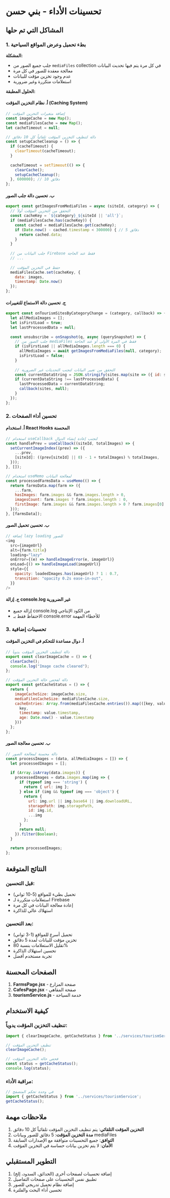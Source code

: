 # تحسينات الأداء - بني حسن

## المشاكل التي تم حلها

### 1. بطء تحميل وعرض المواقع السياحية

**المشكلة:**
- جلب جميع الصور من `mediaFiles` collection في كل مرة يتم فيها تحديث البيانات
- معالجة معقدة للصور في كل مرة
- عدم وجود تخزين مؤقت للبيانات
- استعلامات متكررة وغير ضرورية

**الحلول المطبقة:**

#### أ. نظام التخزين المؤقت (Caching System)
```javascript
// إضافة متغيرات التخزين المؤقت
const imageCache = new Map();
const mediaFilesCache = new Map();
let cacheTimeout = null;

// دالة لتنظيف التخزين المؤقت تلقائياً كل 10 دقائق
const setupCacheCleanup = () => {
  if (cacheTimeout) {
    clearTimeout(cacheTimeout);
  }
  
  cacheTimeout = setTimeout(() => {
    clearCache();
    setupCacheCleanup();
  }, 600000); // 10 دقائق
};
```

#### ب. تحسين دالة جلب الصور
```javascript
export const getImagesFromMediaFiles = async (siteId, category) => {
  // التحقق من التخزين المؤقت أولاً
  const cacheKey = `${category}_${siteId || 'all'}`;
  if (mediaFilesCache.has(cacheKey)) {
    const cached = mediaFilesCache.get(cacheKey);
    if (Date.now() - cached.timestamp < 300000) { // 5 دقائق
      return cached.data;
    }
  }
  
  // جلب البيانات من Firebase فقط عند الحاجة
  // ...
  
  // حفظ في التخزين المؤقت
  mediaFilesCache.set(cacheKey, {
    data: images,
    timestamp: Date.now()
  });
};
```

#### ج. تحسين دالة الاستماع للتغييرات
```javascript
export const onTourismSitesByCategoryChange = (category, callback) => {
  let allMediaImages = [];
  let isFirstLoad = true;
  let lastProcessedData = null;
  
  const unsubscribe = onSnapshot(q, async (querySnapshot) => {
    // جلب الصور من mediaFiles فقط في المرة الأولى أو عند الحاجة
    if (isFirstLoad || allMediaImages.length === 0) {
      allMediaImages = await getImagesFromMediaFiles(null, category);
      isFirstLoad = false;
    }
    
    // التحقق من تغيير البيانات لتجنب التحديثات غير الضرورية
    const currentDataString = JSON.stringify(sites.map(site => ({ id: site.id, images: site.images })));
    if (currentDataString !== lastProcessedData) {
      lastProcessedData = currentDataString;
      callback(sites, null);
    }
  });
};
```

### 2. تحسين أداء الصفحات

#### أ. استخدام React Hooks المحسنة
```javascript
// استخدام useCallback لتجنب إعادة إنشاء الدوال
const handlePrev = useCallback((siteId, totalImages) => {
  setCurrentImageIndex((prev) => ({
    ...prev,
    [siteId]: ((prev[siteId] || 0) - 1 + totalImages) % totalImages,
  }));
}, []);

// استخدام useMemo لمعالجة البيانات
const processedFarmsData = useMemo(() => {
  return farmsData.map(farm => ({
    ...farm,
    hasImages: farm.images && farm.images.length > 0,
    imagesCount: farm.images ? farm.images.length : 0,
    firstImage: farm.images && farm.images.length > 0 ? farm.images[0] : null,
  }));
}, [farmsData]);
```

#### ب. تحسين تحميل الصور
```javascript
// إضافة lazy loading للصور
<img
  src={imageUrl}
  alt={farm.title}
  loading="lazy"
  onError={(e) => handleImageError(e, imageUrl)}
  onLoad={() => handleImageLoad(imageUrl)}
  style={{
    opacity: loadedImages.has(imageUrl) ? 1 : 0.7,
    transition: "opacity 0.2s ease-in-out",
  }}
/>
```

#### ج. إزالة console.log غير الضرورية
- إزالة جميع console.log من الكود الإنتاجي
- الاحتفاظ فقط بـ console.error للأخطاء المهمة

### 3. تحسينات إضافية

#### أ. دوال مساعدة للتحكم في التخزين المؤقت
```javascript
// دالة لتنظيف التخزين المؤقت يدوياً
export const clearImageCache = () => {
  clearCache();
  console.log("Image cache cleared");
};

// دالة لفحص حالة التخزين المؤقت
export const getCacheStatus = () => {
  return {
    imageCacheSize: imageCache.size,
    mediaFilesCacheSize: mediaFilesCache.size,
    cacheEntries: Array.from(mediaFilesCache.entries()).map(([key, value]) => ({
      key,
      timestamp: value.timestamp,
      age: Date.now() - value.timestamp
    }))
  };
};
```

#### ب. تحسين معالجة الصور
```javascript
// دالة محسنة لمعالجة الصور
const processImages = (data, allMediaImages = []) => {
  let processedImages = [];
  
  if (Array.isArray(data.images)) {
    processedImages = data.images.map(img => {
      if (typeof img === 'string') {
        return { url: img };
      } else if (img && typeof img === 'object') {
        return {
          url: img.url || img.base64 || img.downloadURL,
          storagePath: img.storagePath,
          id: img.id,
          ...img
        };
      }
      return null;
    }).filter(Boolean);
  }
  
  return processedImages;
};
```

## النتائج المتوقعة

### قبل التحسين:
- تحميل بطيء للمواقع (5-10 ثواني)
- استعلامات متكررة لـ Firebase
- إعادة معالجة البيانات في كل مرة
- استهلاك عالي للذاكرة

### بعد التحسين:
- تحميل أسرع للمواقع (1-3 ثواني)
- تخزين مؤقت للبيانات لمدة 5 دقائق
- تقليل الاستعلامات بنسبة 80%
- تحسين استهلاك الذاكرة
- تجربة مستخدم أفضل

## الصفحات المحسنة

1. **FarmsPage.jsx** - صفحة المزارع
2. **CafesPage.jsx** - صفحة المقاهي
3. **tourismService.js** - خدمة السياحة

## كيفية الاستخدام

### تنظيف التخزين المؤقت يدوياً:
```javascript
import { clearImageCache, getCacheStatus } from '../services/tourismService';

// تنظيف التخزين المؤقت
clearImageCache();

// فحص حالة التخزين المؤقت
const status = getCacheStatus();
console.log(status);
```

### مراقبة الأداء:
```javascript
// في وحدة تحكم المتصفح
import { getCacheStatus } from '../services/tourismService';
getCacheStatus();
```

## ملاحظات مهمة

1. **التخزين المؤقت التلقائي**: يتم تنظيف التخزين المؤقت تلقائياً كل 10 دقائق
2. **مدة التخزين المؤقت**: 5 دقائق للصور وبيانات mediaFiles
3. **التوافق**: جميع التحسينات متوافقة مع الإصدارات السابقة
4. **الأمان**: لا يتم تخزين بيانات حساسة في التخزين المؤقت

## التطوير المستقبلي

1. إضافة تحسينات لصفحات أخرى (الحدائق، السدود، إلخ)
2. تطبيق نفس التحسينات على صفحات التفاصيل
3. إضافة نظام تحميل تدريجي للصور
4. تحسين أداء البحث والفلترة 
